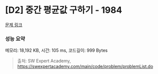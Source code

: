 # [D2] 중간 평균값 구하기 - 1984 

[문제 링크](https://swexpertacademy.com/main/code/problem/problemDetail.do?contestProbId=AV5Pw_-KAdcDFAUq) 

### 성능 요약

메모리: 18,192 KB, 시간: 105 ms, 코드길이: 999 Bytes



> 출처: SW Expert Academy, https://swexpertacademy.com/main/code/problem/problemList.do